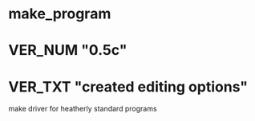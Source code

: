 # make_program
#   VER_NUM     "0.5c"
#   VER_TXT     "created editing options"

make driver for heatherly standard programs

